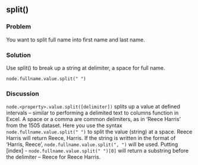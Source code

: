 ## split()
### Problem
You want to split full name into first name and last name.

### Solution
Use split() to break up a string at delimiter, a space for full name.

`node.fullname.value.split(" ")`

### Discussion
`node.<property>.value.split([delimiter])` splits up a value at defined intervals – similar to performing a delimited text to columns function in Excel. 
A space or a comma are common delimiters, as in ‘Reece Harris’ from the 1505 dataset. Here you use the syntax `node.fullname.value.split(" ")` to split the value (string) at a space. Reece Harris will return Reece, Harris.
If the string is written in the format of ‘Harris, Reece’, `node.fullname.value.split(", ")` will be used.
Putting [index] - `node.fullname.value.split(" ")[0]` will return a substring before the delimiter – Reece for Reece Harris.

